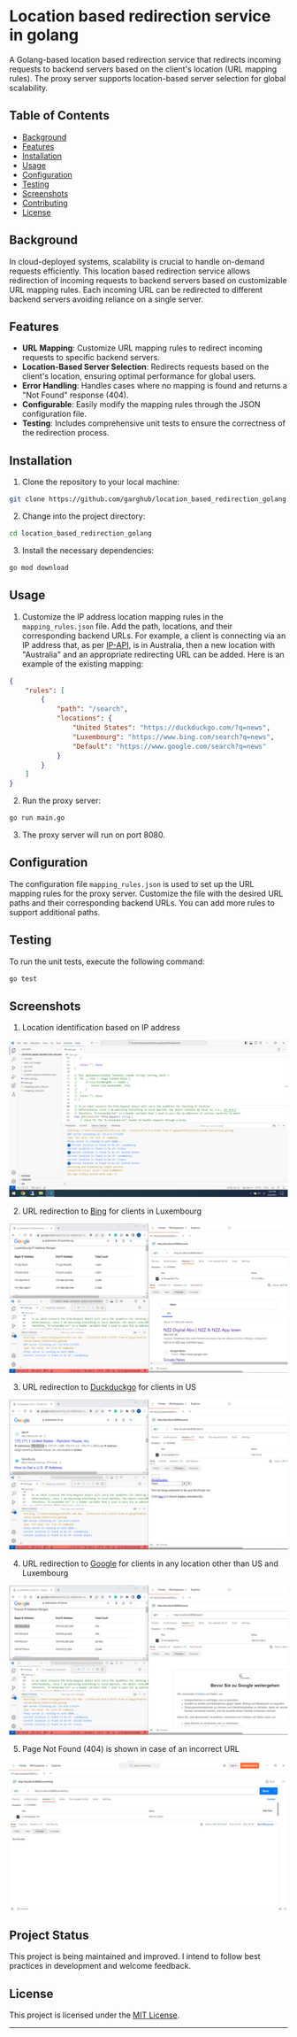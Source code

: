 # Location based redirection service in golang

A Golang-based location based redirection service that redirects incoming requests to backend servers based on the client's location (URL mapping rules). The proxy server supports location-based server selection for global scalability.

## Table of Contents

- [Background](#background)
- [Features](#features)
- [Installation](#installation)
- [Usage](#usage)
- [Configuration](#configuration)
- [Testing](#testing)
- [Screenshots](#screenshots)
- [Contributing](#contributing)
- [License](#license)

## Background

In cloud-deployed systems, scalability is crucial to handle on-demand requests efficiently. This location based redirection service allows redirection of incoming requests to backend servers based on customizable URL mapping rules. Each incoming URL can be redirected to different backend servers avoiding reliance on a single server.

## Features

- **URL Mapping**: Customize URL mapping rules to redirect incoming requests to specific backend servers.
- **Location-Based Server Selection**: Redirects requests based on the client's location, ensuring optimal performance for global users.
- **Error Handling**: Handles cases where no mapping is found and returns a "Not Found" response (404).
- **Configurable**: Easily modify the mapping rules through the JSON configuration file.
- **Testing**: Includes comprehensive unit tests to ensure the correctness of the redirection process.

## Installation

1. Clone the repository to your local machine:

```bash
git clone https://github.com/garghub/location_based_redirection_golang.git
```

2. Change into the project directory:

```bash
cd location_based_redirection_golang
```

3. Install the necessary dependencies:

```bash
go mod download
```

## Usage

1. Customize the IP address location mapping rules in the `mapping_rules.json` file. Add the path, locations, and their corresponding backend URLs. For example, a client is connecting via an IP address that, as per [IP-API](https://ip-api.com/), is in Australia, then a new location with "Australia" and an appropriate redirecting URL can be added. Here is an example of the existing mapping:

```json
{
    "rules": [
        {
            "path": "/search",
            "locations": {
                "United States": "https://duckduckgo.com/?q=news",
                "Luxembourg": "https://www.bing.com/search?q=news",
                "Default": "https://www.google.com/search?q=news"
            }
        }
    ]
}
```

2. Run the proxy server:

```bash
go run main.go
```

3. The proxy server will run on port 8080.

## Configuration

The configuration file `mapping_rules.json` is used to set up the URL mapping rules for the proxy server. Customize the file with the desired URL paths and their corresponding backend URLs. You can add more rules to support additional paths.

## Testing

To run the unit tests, execute the following command:

```bash
go test
```

## Screenshots

1. Location identification based on IP address

![Screenshot 1](test_run_images/00_Location_Identification_Based_on_IP_address.png)

2. URL redirection to [Bing](https://www.bing.com/search?q=news) for clients in Luxembourg

![Screenshot 2](test_run_images/01_Lux_location_redirection_to_Bing.png)

3. URL redirection to [Duckduckgo](https://duckduckgo.com/?q=news) for clients in US

![Screenshot 3](test_run_images/02_US_location_redirection_to_duckduckgo.png)

4. URL redirection to [Google](https://www.google.com/search?q=news) for clients in any location other than US and Luxembourg

![Screenshot 4](test_run_images/03_Default_location_redirection_to_Google.png)

5. Page Not Found (404) is shown in case of an incorrect URL

![Screenshot 5](test_run_images/04_Incorrect_URL_404_Page_Not_Found.png)


## Project Status

This project is being maintained and improved. I intend to follow best practices in development and welcome feedback.


## License

This project is licensed under the [MIT License](LICENSE).

---
